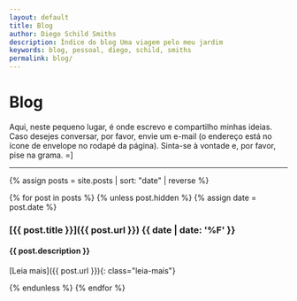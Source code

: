 ```yaml
---
layout: default
title: Blog
author: Diego Schild Smiths
description: Índice do blog Uma viagem pelo meu jardim
keywords: blog, pessoal, diego, schild, smiths
permalink: blog/
---
```


# Blog

Aqui, neste pequeno lugar, é onde escrevo e compartilho minhas ideias. Caso desejes conversar, por favor, envie um e-mail (o endereço está no ícone de envelope no rodapé da página). Sinta-se à vontade e, por favor, pise na grama. =]


---

{% assign posts = site.posts | sort: "date" | reverse %}

{% for post in posts %}
  {% unless post.hidden %}
    {% assign date = post.date %}

### [{{ post.title }}]({{ post.url }}) **{{ date | date: '%F' }}**

#### {{ post.description }}

[Leia mais]({{ post.url }}){: class="leia-mais"}

  {% endunless %}
{% endfor %}

